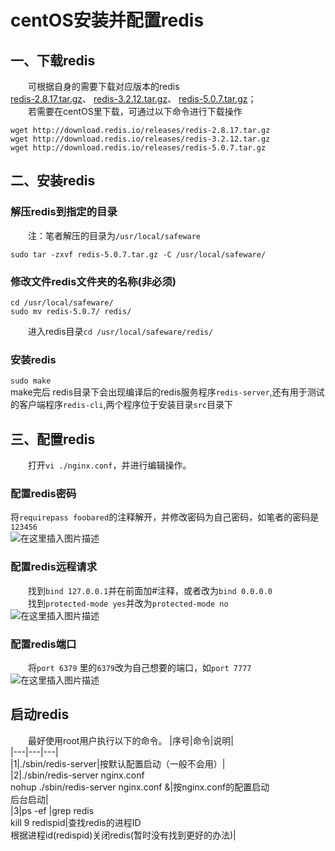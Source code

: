 # centOS安装并配置redis
## 一、下载redis
&emsp;&emsp;可根据自身的需要下载对应版本的redis  
[redis-2.8.17.tar.gz](http://download.redis.io/releases/redis-2.8.17.tar.gz)、
[redis-3.2.12.tar.gz](http://download.redis.io/releases/redis-3.2.12.tar.gz)、
[redis-5.0.7.tar.gz](http://download.redis.io/releases/redis-5.0.7.tar.gz)；  
&emsp;&emsp;若需要在centOS里下载，可通过以下命令进行下载操作
```
wget http://download.redis.io/releases/redis-2.8.17.tar.gz
wget http://download.redis.io/releases/redis-3.2.12.tar.gz
wget http://download.redis.io/releases/redis-5.0.7.tar.gz
```

## 二、安装redis
### 解压redis到指定的目录
&emsp;&emsp;注：笔者解压的目录为`/usr/local/safeware`
```
sudo tar -zxvf redis-5.0.7.tar.gz -C /usr/local/safeware/
```
### 修改文件redis文件夹的名称(非必须)
```
cd /usr/local/safeware/
sudo mv redis-5.0.7/ redis/
```
&emsp;&emsp;进入redis目录`cd /usr/local/safeware/redis/`
### 安装redis
`sudo make`  
make完后 redis目录下会出现编译后的redis服务程序`redis-server`,还有用于测试的客户端程序`redis-cli`,两个程序位于安装目录`src`目录下  
## 三、配置redis
&emsp;&emsp;打开`vi ./nginx.conf`，并进行编辑操作。  
### 配置redis密码
将`requirepass foobared`的注释解开，并修改密码为自己密码，如笔者的密码是`123456`  
![在这里插入图片描述](https://img-blog.csdnimg.cn/20191204133958340.png?x-oss-process=image/watermark,type_ZmFuZ3poZW5naGVpdGk,shadow_10,text_aHR0cHM6Ly9ibG9nLmNzZG4ubmV0L3FxXzI1NTk4NDUz,size_16,color_FFFFFF,t_70)
### 配置redis远程请求
&emsp;&emsp;找到`bind 127.0.0.1`并在前面加#注释，或者改为`bind 0.0.0.0`  
&emsp;&emsp;找到`protected-mode yes`并改为`protected-mode no`  
![在这里插入图片描述](https://img-blog.csdnimg.cn/20191204134631692.png?x-oss-process=image/watermark,type_ZmFuZ3poZW5naGVpdGk,shadow_10,text_aHR0cHM6Ly9ibG9nLmNzZG4ubmV0L3FxXzI1NTk4NDUz,size_16,color_FFFFFF,t_70)
### 配置redis端口
&emsp;&emsp;将`port 6379` 里的`6379`改为自己想要的端口，如`port 7777`  
![在这里插入图片描述](https://img-blog.csdnimg.cn/20191204134603425.png?x-oss-process=image/watermark,type_ZmFuZ3poZW5naGVpdGk,shadow_10,text_aHR0cHM6Ly9ibG9nLmNzZG4ubmV0L3FxXzI1NTk4NDUz,size_16,color_FFFFFF,t_70)
## 启动redis
&emsp;&emsp;最好使用root用户执行以下的命令。
|序号|命令|说明|  
|---|---|---|  
|1|./sbin/redis-server|按默认配置启动（一般不会用）|  
|2|./sbin/redis-server nginx.conf</br>nohup ./sbin/redis-server nginx.conf &|按nginx.conf的配置启动</br>后台启动|  
|3|ps -ef \|grep redis</br> kill 9 redispid|查找redis的进程ID</br>根据进程id(redispid)关闭redis(暂时没有找到更好的办法)|
